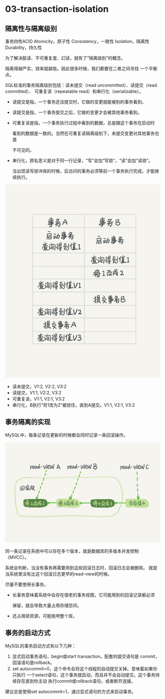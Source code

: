 # 03-transaction-isolation

## 隔离性与隔离级别

事务四性ACID Atomicity，原子性 Consistency，一致性 Isolation，隔离性 Durability，持久性

为了解决脏读、不可重复度、幻读，就有了“隔离级别”的概念。

隔离得越严实，效率就越低。因此很多时候，我们都要在二者之间寻找 一个平衡点。

SQL标准的事务隔离级别包括：读未提交（read uncommitted）、读提交（read committed）、 可重复读（repeatable read）和串行化（serializable）。

* 读提交是指，一个事务还没提交时，它做的变更就能被别的事务看到。
* 读提交是指，一个事务提交之后，它做的变更才会被其他事务看到。
* 可重复读是指，一个事务执行过程中看到的数据，总是跟这个事务在启动时

  看到的数据是一致的。当然在可重复读隔离级别下，未提交变更对其他事务也是

  不可见的。

* 串行化，顾名思义是对于同一行记录，“写”会加“写锁”，“读”会加“读锁”。

  当出现读写锁冲突的时候，后访问的事务必须等前一个事务执行完成，才能继续执行。

![03-01-expl.png](.gitbook/assets/03-01-expl.png)

* 读未提交，V1:2, V2:2, V3:2
* 读提交，V1:1, V2:2, V3:2
* 可重复读，V1:1, V2:1, V3:2
* 串行化，B执行“将1改为2”被锁住，直到A提交。V1:1, V2:1, V3:2

## 事务隔离的实现

MySQL中，每条记录在更新的时候都会同时记录一条回滚操作。

![03-02-mvcc.png](.gitbook/assets/03-02-mvcc.png)

同一条记录在系统中可以存在多个版本，就是数据库的多版本并发控制（MVCC）。

系统会判断，当没有事务再需要用到这些回滚日志时，回滚日志会被删除。 就是当系统里没有比这个回滚日志更早的read-view的时候。

尽量不要使用长事务。

* 长事务意味着系统中会存在很老的事务视图，它可能用到的回滚记录都必须

  保留，就会导致大量占用存储空间。

* 还占用锁资源，可能拖垮整个库。

## 事务的启动方式

MySQL的事务启动方式有以下几种：   
1. 显式启动事务语句，begin或start transaction。配套的提交语句是 commit，回滚语句是rollback。 
2. set autocommit=0，这个命令会将这个线程的自动提交关掉。意味着如果你只执行 一个select语句，这个事务就启动，而且并不会自动提交。这个事务持续存在直到你主动 执行commit或rollback语句，或者断开连接。

建议总是使用set autocommit=1，通过显式语句的方式来启动事务。


